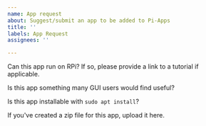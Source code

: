 ```yaml
---
name: App request
about: Suggest/submit an app to be added to Pi-Apps
title: ''
labels: App Request
assignees: ''

---
```


Can this app run on RPi? If so, please provide a link to a tutorial if applicable.  


Is this app something many GUI users would find useful?  


Is this app installable with `sudo apt install`?  


If you've created a zip file for this app, upload it here.

